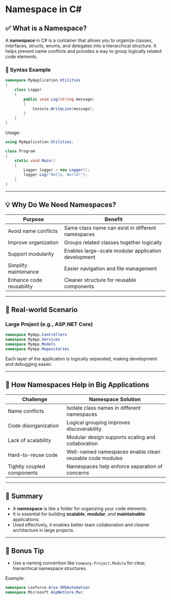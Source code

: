 # Namespace in C#

## ✅ What is a Namespace?

A **namespace** in C# is a container that allows you to organize classes, interfaces, structs, enums, and delegates into a hierarchical structure. It helps prevent name conflicts and provides a way to group logically related code elements.

### 🔧 Syntax Example

```csharp
namespace MyApplication.Utilities
{
    class Logger
    {
        public void Log(string message)
        {
            Console.WriteLine(message);
        }
    }
}
```

Usage:

```csharp
using MyApplication.Utilities;

class Program
{
    static void Main()
    {
        Logger logger = new Logger();
        logger.Log("Hello, World!");
    }
}
```

---

## 💡 Why Do We Need Namespaces?

| Purpose                     | Benefit                                                    |
|----------------------------|-------------------------------------------------------------|
| Avoid name conflicts       | Same class name can exist in different namespaces           |
| Improve organization       | Groups related classes together logically                   |
| Support modularity         | Enables large-scale modular application development         |
| Simplify maintenance       | Easier navigation and file management                       |
| Enhance code reusability   | Cleaner structure for reusable components                   |

---

## 🧱 Real-world Scenario

### Large Project (e.g., ASP.NET Core)

```csharp
namespace MyApp.Controllers
namespace MyApp.Services
namespace MyApp.Models
namespace MyApp.Repositories
```

Each layer of the application is logically separated, making development and debugging easier.

---

## 🚀 How Namespaces Help in Big Applications

| Challenge                    | Namespace Solution                                         |
|-----------------------------|------------------------------------------------------------|
| Name conflicts               | Isolate class names in different namespaces               |
| Code disorganization         | Logical grouping improves discoverability                 |
| Lack of scalability          | Modular design supports scaling and collaboration         |
| Hard-to-reuse code           | Well-named namespaces enable clean reusable code modules  |
| Tightly coupled components   | Namespaces help enforce separation of concerns            |

---

## 🧾 Summary

- A **namespace** is like a folder for organizing your code elements.
- It is essential for building **scalable**, **modular**, and **maintainable** applications.
- Used effectively, it enables better team collaboration and cleaner architecture in large projects.

---

## 📎 Bonus Tip

- Use a naming convention like `Company.Project.Module` for clear, hierarchical namespace structures.

Example:
```csharp
namespace Leoforce.Arya.SMSAutomation
namespace Microsoft.AspNetCore.Mvc
```
